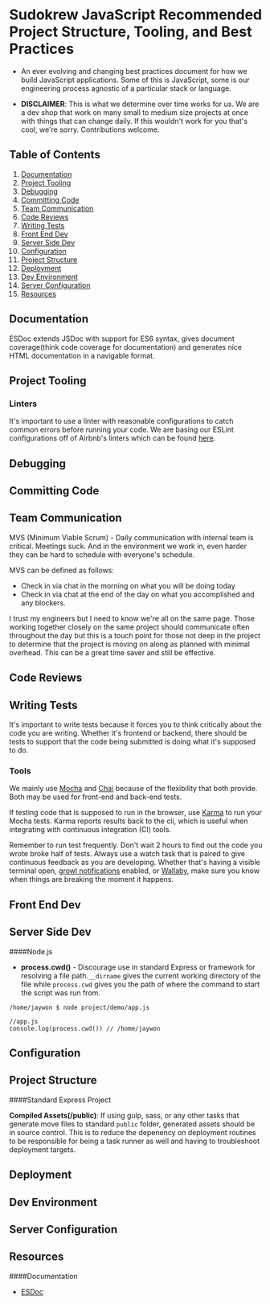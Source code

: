 # Sudokrew JavaScript Recommended Project Structure, Tooling, and Best Practices

* An ever evolving and changing best practices document for how we build JavaScript applications. Some of this is JavaScript, some is our engineering process agnostic of a particular stack or language.

* __DISCLAIMER__: This is what we determine over time works for us. We are a dev shop that work on many small to medium size projects at once with things that can change daily. If this wouldn't work for you that's cool, we're sorry. Contributions welcome.

## Table of Contents
1. [Documentation](#documentation)
2. [Project Tooling](#project-tooling)
3. [Debugging](#debugging)
4. [Committing Code](#committing-code)
5. [Team Communication](#team-communication)
6. [Code Reviews](#code-reviews)
7. [Writing Tests](#writing-tests)
8. [Front End Dev](#front-end-dev)
9. [Server Side Dev](#server-side-dev)
10. [Configuration](#configuration)
11. [Project Structure](#project-structure)
12. [Deployment](#deployment)
13. [Dev Environment](#dev-environment)
14. [Server Configuration](#server-configuration)
15. [Resources](#resources)

## Documentation

ESDoc extends JSDoc with support for ES6 syntax, gives document coverage(think code coverage for documentation) and generates nice HTML documentation in a navigable format.

## Project Tooling

### Linters

It's important to use a linter with reasonable configurations to catch common errors before running your code. We are basing our ESLint configurations off of Airbnb's linters which can be found [here](https://github.com/airbnb/javascript/tree/master/packages/eslint-config-airbnb).

## Debugging

## Committing Code

## Team Communication

MVS (Minimum Viable Scrum) - Daily communication with internal team is critical. Meetings suck. And in the environment we work in, even harder they can be hard to schedule with everyone's schedule.

MVS can be defined as follows:
- Check in via chat in the morning on what you will be doing today
- Check in via chat at the end of the day on what you accomplished and any blockers.

I trust my engineers but I need to know we're all on the same page. Those working together closely on the same project should communicate often throughout the day but this is a touch point for those not deep in the project to determine that the project is moving on along as planned with minimal overhead. This can be a great time saver and still be effective.

## Code Reviews

## Writing Tests

It's important to write tests because it forces you to think critically about the code you are writing. Whether it's frontend or backend, there should be tests to support that the code being submitted is doing what it's supposed to do.

### Tools
We mainly use [Mocha](https://mochajs.org/) and [Chai](http://chaijs.com/) because of the flexibility that both provide. Both may be used for front-end and back-end tests.

If testing code that is supposed to run in the browser, use [Karma](http://karma-runner.github.io/) to run your Mocha tests. Karma reports results back to the cli, which is useful when integrating with continuous integration (CI) tools.

Remember to run test frequently. Don't wait 2 hours to find out the code you wrote broke half of tests. Always use a watch task that is paired to give continuous feedback as you are developing. Whether that's having a visible terminal open, [growl notifications](https://www.npmjs.com/package/gulp-notify) enabled, or [Wallaby](http://wallabyjs.com/), make sure you know when things are breaking the moment it happens.

## Front End Dev

## Server Side Dev

####Node.js

- __process.cwd()__ - Discourage use in standard Express or framework for resolving a file path.`__dirname` gives the current working directory of the file while `process.cwd` gives you the path of where the command to start the script was run from.

```
/home/jaywon $ node project/demo/app.js

//app.js
console.log(process.cwd()) // /home/jaywon
```

## Configuration

## Project Structure

####Standard Express Project

__Compiled Assets(/public)__: If using gulp, sass, or any other tasks that generate move files to standard `public` folder, generated assets should be in source control. This is to reduce the depenency on deployment routines to be responsible for being a task runner as well and having to troubleshoot deployment targets.

## Deployment

## Dev Environment

## Server Configuration

## Resources

####Documentation
+ [ESDoc](https://esdoc.org/)
